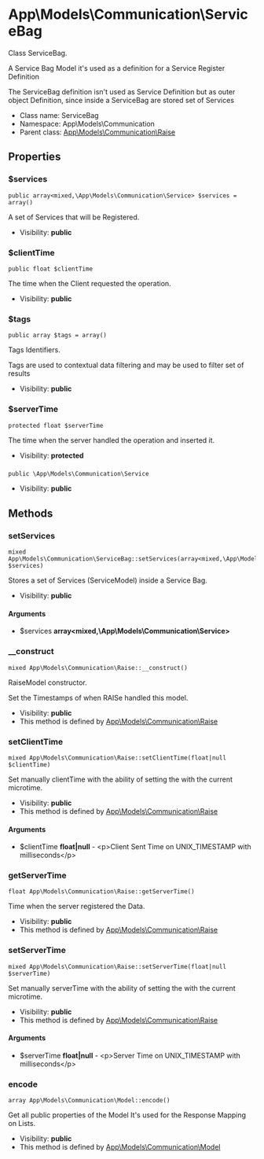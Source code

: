App\Models\Communication\ServiceBag
===============

Class ServiceBag.

A Service Bag Model it's used
as a definition for a Service Register Definition

The ServiceBag definition isn't used as Service Definition
but as outer object Definition, since inside a ServiceBag
are stored set of Services


* Class name: ServiceBag
* Namespace: App\Models\Communication
* Parent class: [App\Models\Communication\Raise](App-Models-Communication-Raise.md)





Properties
----------


### $services

    public array<mixed,\App\Models\Communication\Service> $services = array()

A set of Services that will be Registered.



* Visibility: **public**


### $clientTime

    public float $clientTime

The time when the Client requested the operation.



* Visibility: **public**


### $tags

    public array $tags = array()

Tags Identifiers.

Tags are used to contextual data filtering
and may be used to filter set of results

* Visibility: **public**


### $serverTime

    protected float $serverTime

The time when the server handled the operation and inserted it.



* Visibility: **protected**


### 

    public \App\Models\Communication\Service 





* Visibility: **public**


Methods
-------


### setServices

    mixed App\Models\Communication\ServiceBag::setServices(array<mixed,\App\Models\Communication\Service> $services)

Stores a set of Services (ServiceModel)
inside a Service Bag.



* Visibility: **public**


#### Arguments
* $services **array&lt;mixed,\App\Models\Communication\Service&gt;**



### __construct

    mixed App\Models\Communication\Raise::__construct()

RaiseModel constructor.

Set the Timestamps of when RAISe handled
this model.

* Visibility: **public**
* This method is defined by [App\Models\Communication\Raise](App-Models-Communication-Raise.md)




### setClientTime

    mixed App\Models\Communication\Raise::setClientTime(float|null $clientTime)

Set manually clientTime
with the ability of setting the with the current microtime.



* Visibility: **public**
* This method is defined by [App\Models\Communication\Raise](App-Models-Communication-Raise.md)


#### Arguments
* $clientTime **float|null** - &lt;p&gt;Client Sent Time on UNIX_TIMESTAMP with milliseconds&lt;/p&gt;



### getServerTime

    float App\Models\Communication\Raise::getServerTime()

Time when the server registered the Data.



* Visibility: **public**
* This method is defined by [App\Models\Communication\Raise](App-Models-Communication-Raise.md)




### setServerTime

    mixed App\Models\Communication\Raise::setServerTime(float|null $serverTime)

Set manually serverTime
with the ability of setting the with the current microtime.



* Visibility: **public**
* This method is defined by [App\Models\Communication\Raise](App-Models-Communication-Raise.md)


#### Arguments
* $serverTime **float|null** - &lt;p&gt;Server Time on UNIX_TIMESTAMP with milliseconds&lt;/p&gt;



### encode

    array App\Models\Communication\Model::encode()

Get all public properties of the Model
It's used for the Response Mapping on Lists.



* Visibility: **public**
* This method is defined by [App\Models\Communication\Model](App-Models-Communication-Model.md)



